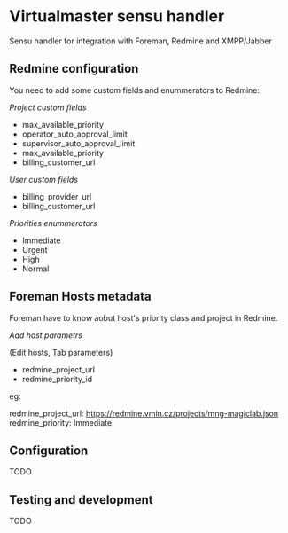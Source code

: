Virtualmaster sensu handler
==================================

Sensu handler for integration with Foreman, Redmine and XMPP/Jabber


## Redmine configuration

You need to add some custom fields and enummerators to Redmine:

*Project custom fields*

- max_available_priority
- operator_auto_approval_limit
- supervisor_auto_approval_limit
- max_available_priority
- billing_customer_url

*User custom fields*

- billing_provider_url
- billing_customer_url

*Priorities enummerators*

- Immediate
- Urgent
- High
- Normal

## Foreman Hosts metadata

Foreman have to know aobut host's priority class and project in Redmine.

*Add host parametrs* 

(Edit hosts, Tab parameters)

- redmine_project_url
- redmine_priority_id

eg:

   redmine_project_url: https://redmine.vmin.cz/projects/mng-magiclab.json
   redmine_priority: Immediate


## Configuration

TODO

## Testing and development

TODO
